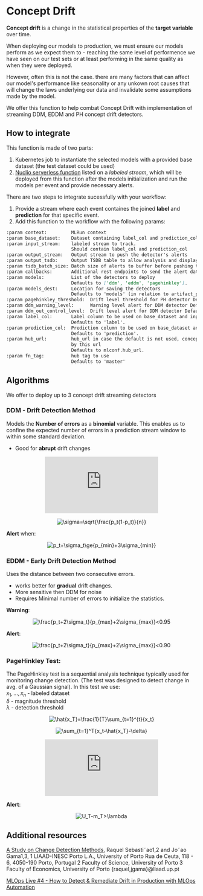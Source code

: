 # Concept Drift

**Concept drift** is a change in the statistical properties of the **target variable** over time.

When deploying our models to production, we must ensure our models perform as we expect them to - reaching the same level of performence we have seen on our test sets or at least performing in the same quality as when they were deployed.

However, often this is not the case. there are many factors that can affect our model's performance like seasonality or any unkown root causes that will change the laws underlying our data and invalidate some assumptions made by the model.

We offer this function to help combat Concept Drift with implementation of streaming DDM, EDDM and PH concept drift detectors.

## How to integrate

This function is made of two parts:

1. Kubernetes job to instantiate the selected models with a provided base dataset (the test dataset could be used)
2. [Nuclio serverless function](../concept_drift_streaming/concept_drift_streaming.ipynb) listed on a _labeled stream_, which will be deployed from this function after the models initialization and run the models per event and provide necessary alerts.

There are two steps to integrate sucessfully with your workflow:

1. Provide a stream where each event containes the joined **label** and **prediction** for that specific event.
2. Add this function to the workflow with the following params:

```markdown
:param context:         MLRun context
:param base_dataset:    Dataset containing label_col and prediction_col to initialize the detectors
:param input_stream:    labeled stream to track.
                        Should contain label_col and prediction_col
:param output_stream:   Output stream to push the detector's alerts
:param output_tsdb:     Output TSDB table to allow analysis and display
:param tsdb_batch_size: Batch size of alerts to buffer before pushing to the TSDB
:param callbacks:       Additional rest endpoints to send the alert data to
:param models:          List of the detectors to deploy
                        Defaults to ['ddm', 'eddm', 'pagehinkley'].
:param models_dest:     Location for saving the detectors
                        Defaults to 'models' (in relation to artifact_path).
:param pagehinkley_threshold:  Drift level threshold for PH detector Defaults to 10.
:param ddm_warning_level:      Warning level alert for DDM detector Defaults to 2.
:param ddm_out_control_level:  Drift level alert for DDM detector Defaults to 3.
:param label_col:       Label column to be used on base_dataset and input_stream
                        Defaults to 'label'.
:param prediction_col:  Prediction column to be used on base_dataset and input_stream
                        Defaults to 'prediction'.
:param hub_url:         hub_url in case the default is not used, concept_drift_streaming will be loaded
                        by this url
                        Defaults to mlconf.hub_url.
:param fn_tag:          hub tag to use
                        Defaults to 'master'
```

## Algorithms

We offer to deploy up to 3 concept drift streaming detectors

### DDM - Drift Detection Method

Models the **Number of errors** as a **binomial** variable. This enables us to confine the expected number of errors in a prediction stream window to within some standard deviation.

- Good for **abrupt** drift changes

<center>

![$mu=np_t$](https://latex.codecogs.com/svg.latex?mu=np_t)

![$\sigma=\sqrt{\frac{p_t(1-p_t)}{n}}$](<https://latex.codecogs.com/svg.latex?\sigma=\sqrt{\frac{p_t(1-p_t)}{n}}>)

</center>

**Alert** when:

<center>

![$p_t+\sigma_t\ge{p_{min}+3\sigma_{min}}$](https://latex.codecogs.com/svg.latex?p_t+\sigma_t\ge{p_{min}+3\sigma_{min}})

</center>

### EDDM - Early Drift Detection Method

Uses the distance between two consecutive errors.

- works better for **gradual** drift changes.
- More sensitive then DDM for noise
- Requires Minimal number of errors to initialize the statistics.

**Warning**:

<center>

![$\frac{p_t+2\sigma_t}{p_{max}+2\sigma_{max}}<0.95$](https://latex.codecogs.com/svg.latex?\frac{p_t+2\sigma_t}{p_{max}+2\sigma_{max}}<0.95)

</center>

**Alert**:

<center>

![$\frac{p_t+2\sigma_t}{p_{max}+2\sigma_{max}}<0.90$](https://latex.codecogs.com/svg.latex?\frac{p_t+2\sigma_t}{p_{max}+2\sigma_{max}}<0.90)

</center>

### PageHinkley Test:

The PageHinkley test is a sequential analysis technique typically used for monitoring change detection. (The test was designed to detect change in avg. of a Gaussian signal). In this test we use:  
$x_1, ..., x_n$ - labeled dataset  
$\delta$ - magnitude threshold  
$\lambda$ - detection threshold

<center>

![$\hat{x_T}=\frac{1}{T}\sum_{t=1}^{t}{x_t}$](https://latex.codecogs.com/svg.latex?\hat{x_T}=\frac{1}{T}\sum_{t=1}^{t}{x_t})

![$\sum_{t=1}^T{x_t-\hat{x_T}-\delta}$](https://latex.codecogs.com/svg.latex?U_T=\sum_{t=1}^T{x_t-\hat{x_T}-\delta})

![$m_T=min(U_t,t=1..T)$](<https://latex.codecogs.com/svg.latex?m_T=min(U_t,t=1..T)>)

</center>

**Alert**:

<center>

![$U_T-m_T>\lambda$](https://latex.codecogs.com/svg.latex?U_T-m_T>\lambda)

</center>

## Additional resources
[A Study on Change Detection Methods](https://pdfs.semanticscholar.org/bb6e/8a44c0efcd725aae1c0b1817561f6e278c2c.pdf), Raquel Sebasti˜ao1,2 and Jo˜ao Gama1,3, 1 LIAAD-INESC Porto L.A., University of Porto
Rua de Ceuta, 118 - 6, 4050-190 Porto, Portugal
2 Faculty of Science, University of Porto
3 Faculty of Economics, University of Porto
{raquel,jgama}@liaad.up.pt

[MLOps Live #4 - How to Detect & Remediate Drift in Production with MLOps Automation](https://www.youtube.com/watch?v=66_Q7mJZOSc&t=1296s)